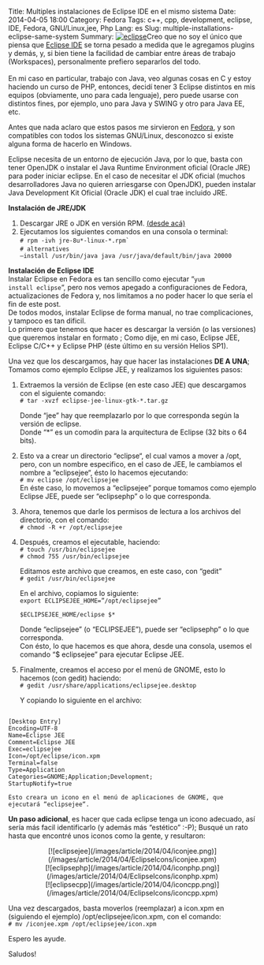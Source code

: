 Title: Multiples instalaciones de Eclipse IDE en el mismo sistema
Date: 2014-04-05 18:00
Category: Fedora
Tags: c++, cpp, development, eclipse, IDE, Fedora, GNU/Linux,jee, Php
Lang: es
Slug: multiple-installations-eclipse-same-system 
Summary: <a href="http://www.eclipse.org" target="_blank"><img alt="eclipse" src="/images/article/2014/04/eclipse.png" class="alignright"></a>Creo que no soy el único que piensa que [Eclipse IDE](http://eclipse.org/) se torna pesado a medida que le agregamos plugins y demás, y, si bien tiene la facilidad de cambiar entre áreas de trabajo (Workspaces), personalmente prefiero separarlos del todo.</br></br>En mi caso en particular, trabajo con Java, veo algunas cosas en C y estoy haciendo un curso de PHP, entonces, decidí tener 3 Eclipse distintos en mis equipos (obviamente, uno para cada lenguaje), pero puede usarse con distintos fines, por ejemplo, uno para Java y SWING y otro para Java EE, etc.  

Antes que nada aclaro que estos pasos me sirvieron en [Fedora](http://fedoraproject.org/), y son compatibles con todos los sistemas GNU/Linux, desconozco si existe alguna forma de hacerlo en Windows.  

Eclipse necesita de un entorno de ejecución Java, por lo que, basta con tener OpenJDK o instalar el Java Runtime Environment oficial (Oracle JRE) para poder iniciar eclipse. En el caso de necesitar el JDK oficial (muchos desarrolladores Java no quieren arriesgarse con OpenJDK), pueden instalar Java Development Kit Oficial (Oracle JDK) el cual trae incluido JRE.  

**Instalación de JRE/JDK**  

1. Descargar JRE o JDK en versión RPM. [(desde acá)](http://www.oracle.com/technetwork/es/java/javasebusiness/downloads/index.html)  
2. Ejecutamos los siguientes comandos en una consola o terminal:  
  <code># rpm -ivh jre-8u*-linux-*.rpm`</code></br>
  <code># alternatives –install /usr/bin/java java /usr/java/default/bin/java 20000</code>  

**Instalación de Eclipse IDE**  
Instalar Eclipse en Fedora es tan sencillo como ejecutar “<code>yum install eclipse</code>“, pero nos vemos apegado a configuraciones de Fedora, actualizaciones de Fedora y, nos limitamos a no poder hacer lo que sería el fin de este post.  
De todos modos, instalar Eclipse de forma manual, no trae complicaciones, y tampoco es tan dificil.  
Lo primero que tenemos que hacer es descargar la versión (o las versiones) que queremos instalar en formato ; Como dije, en mi caso, Eclipse JEE, Eclipse C/C++ y Eclipse PHP (éste último en su versión Helios SP1).  

Una vez que los descargamos, hay que hacer las instalaciones **DE A UNA**; Tomamos como ejemplo Eclipse JEE, y realizamos los siguientes pasos:  

1. Extraemos la versión de Eclipse (en este caso JEE) que descargamos con el siguiente comando:  
  `# tar -xvzf eclipse-jee-linux-gtk-*.tar.gz` 
   
    Donde “jee” hay que reemplazarlo por lo que corresponda según la versión de eclipse.  
    Donde “*” es un comodín para la arquitectura de Eclipse (32 bits o 64 bits).  

2. Esto va a crear un directorio “eclipse“, el cual vamos a mover a /opt, pero, con un nombre especifico, en el caso de JEE, le cambiamos el nombre a “eclipsejee“, ésto lo hacemos ejecutando:  
  `# mv eclipse /opt/eclipsejee`  
  En éste caso, lo movemos a “eclipsejee” porque tomamos como ejemplo Eclipse JEE, puede ser “eclipsephp” o lo que corresponda.  

3. Ahora, tenemos que darle los permisos de lectura a los archivos del directorio, con el comando:  
  `# chmod -R +r /opt/eclipsejee`  

4. Después, creamos el ejecutable, haciendo:  
  `# touch /usr/bin/eclipsejee`  
  `# chmod 755 /usr/bin/eclipsejee`  

    Editamos este archivo que creamos, en este caso, con “gedit”  
  `# gedit /usr/bin/eclipsejee`  

    En el archivo, copiamos lo siguiente:  
  <code>export ECLIPSEJEE_HOME=”/opt/eclipsejee”</br>
  $ECLIPSEJEE_HOME/eclipse $*</code>  

    Donde “eclipsejee” (o “ECLIPSEJEE”), puede ser “eclipsephp” o lo que corresponda.  
    Con ésto, lo que hacemos es que ahora, desde una consola, usemos el comando “$ eclipsejee” para ejecutar Eclipse JEE.

5. Finalmente, creamos el acceso por el menú de GNOME, esto lo hacemos (con gedit) haciendo:  
  `# gedit /usr/share/applications/eclipsejee.desktop`  

    Y copiando lo siguiente en el archivo:  
  <code>
[Desktop Entry]  
Encoding=UTF-8  
Name=Eclipse JEE  
Comment=Eclipse JEE  
Exec=eclipsejee  
Icon=/opt/eclipse/icon.xpm  
Terminal=false  
Type=Application  
Categories=GNOME;Application;Development;  
StartupNotify=true  
</code>  

    Ésto creara un icono en el menú de aplicaciones de GNOME, que ejecutará “eclipsejee“.  

**Un paso adicional**, es hacer que cada eclipse tenga un icono adecuado, así sería más facil identificarlo (y además más “estético” :-P); Busqué un rato hasta que encontré unos iconos como la gente, y resultaron:

<center>[![eclipsejee](/images/article/2014/04/iconjee.png)](/images/article/2014/04/EclipseIcons/iconjee.xpm)</center>  

<center>[![eclipsephp](/images/article/2014/04/iconphp.png)](/images/article/2014/04/EclipseIcons/iconphp.xpm)</center>  

<center>[![eclipsecpp](/images/article/2014/04/iconcpp.png)](/images/article/2014/04/EclipseIcons/iconcpp.xpm)</center>  


Una vez descargados, basta moverlos (reemplazar) a icon.xpm en (siguiendo el ejemplo) /opt/eclipsejee/icon.xpm, con el comando:  
`# mv /iconjee.xpm /opt/eclipsejee/icon.xpm`  


Espero les ayude.  

Saludos!
